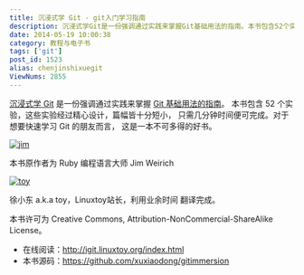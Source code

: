 ```yaml
---
title: 沉浸式学 Git - git入门学习指南
description: 沉浸式学Git是一份强调通过实践来掌握Git基础用法的指南。本书包含52个实验，这些实验经过精心设计，篇幅皆十分短小，只需几分钟时间便可完成。对于想要快速学习Git的朋友而言，这是一本不可多得的好书。本书原作者为Ruby编程语言大师JimWeirich徐小东 a.k.atoy，Linuxtoy站长，利用业余时间翻译完成。本书许可为Creative
date: 2014-05-19 10:00:38
category: 教程与电子书
tags: ['git']
post_id: 1523
alias: chenjinshixuegit
ViewNums: 2855
---
```


[沉浸式学 Git](/blog/chenjinshixuegit) 是一份强调通过实践来掌握 [Git 基础用法的指南](/blog/chenjinshixuegit)。 本书包含 52 个实验，这些实验经过精心设计，篇幅皆十分短小， 只需几分钟时间便可完成。对于想要快速学习 Git 的朋友而言， 这是一本不可多得的好书。

[![jim](http://igit.linuxtoy.org/img/jim.jpg)](/blog/chenjinshixuegit)

本书原作者为 Ruby 编程语言大师 Jim Weirich

[![toy](http://igit.linuxtoy.org/img/toy.jpg)](/blog/chenjinshixuegit)

徐小东 a.k.a toy，Linuxtoy站长，利用业余时间 翻译完成。

本书许可为 Creative Commons, Attribution-NonCommercial-ShareAlike License。

* 在线阅读：<http://igit.linuxtoy.org/index.html>
* 本书源码：<https://github.com/xuxiaodong/gitimmersion>

